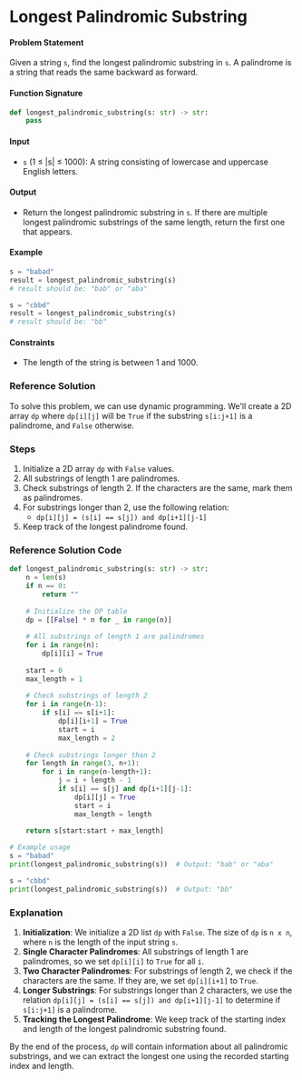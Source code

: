 # Longest Palindromic Substring

#### Problem Statement

Given a string `s`, find the longest palindromic substring in `s`. A palindrome is a string that reads the same backward as forward.

#### Function Signature

```python
def longest_palindromic_substring(s: str) -> str:
    pass
```

#### Input

- `s` (1 ≤ |s| ≤ 1000): A string consisting of lowercase and uppercase English letters.

#### Output

- Return the longest palindromic substring in `s`. If there are multiple longest palindromic substrings of the same length, return the first one that appears.

#### Example

```python
s = "babad"
result = longest_palindromic_substring(s)
# result should be: "bab" or "aba"

s = "cbbd"
result = longest_palindromic_substring(s)
# result should be: "bb"
```

#### Constraints

- The length of the string is between 1 and 1000.

### Reference Solution

To solve this problem, we can use dynamic programming. We'll create a 2D array `dp` where `dp[i][j]` will be `True` if the substring `s[i:j+1]` is a palindrome, and `False` otherwise.

### Steps

1. Initialize a 2D array `dp` with `False` values.
2. All substrings of length 1 are palindromes.
3. Check substrings of length 2. If the characters are the same, mark them as palindromes.
4. For substrings longer than 2, use the following relation:
   - `dp[i][j] = (s[i] == s[j]) and dp[i+1][j-1]`
5. Keep track of the longest palindrome found.

### Reference Solution Code

```python
def longest_palindromic_substring(s: str) -> str:
    n = len(s)
    if n == 0:
        return ""
    
    # Initialize the DP table
    dp = [[False] * n for _ in range(n)]
    
    # All substrings of length 1 are palindromes
    for i in range(n):
        dp[i][i] = True
    
    start = 0
    max_length = 1
    
    # Check substrings of length 2
    for i in range(n-1):
        if s[i] == s[i+1]:
            dp[i][i+1] = True
            start = i
            max_length = 2
    
    # Check substrings longer than 2
    for length in range(3, n+1):
        for i in range(n-length+1):
            j = i + length - 1
            if s[i] == s[j] and dp[i+1][j-1]:
                dp[i][j] = True
                start = i
                max_length = length
    
    return s[start:start + max_length]

# Example usage
s = "babad"
print(longest_palindromic_substring(s))  # Output: "bab" or "aba"

s = "cbbd"
print(longest_palindromic_substring(s))  # Output: "bb"
```

### Explanation

1. **Initialization**: We initialize a 2D list `dp` with `False`. The size of `dp` is `n x n`, where `n` is the length of the input string `s`.
2. **Single Character Palindromes**: All substrings of length 1 are palindromes, so we set `dp[i][i]` to `True` for all `i`.
3. **Two Character Palindromes**: For substrings of length 2, we check if the characters are the same. If they are, we set `dp[i][i+1]` to `True`.
4. **Longer Substrings**: For substrings longer than 2 characters, we use the relation `dp[i][j] = (s[i] == s[j]) and dp[i+1][j-1]` to determine if `s[i:j+1]` is a palindrome.
5. **Tracking the Longest Palindrome**: We keep track of the starting index and length of the longest palindromic substring found.

By the end of the process, `dp` will contain information about all palindromic substrings, and we can extract the longest one using the recorded starting index and length.